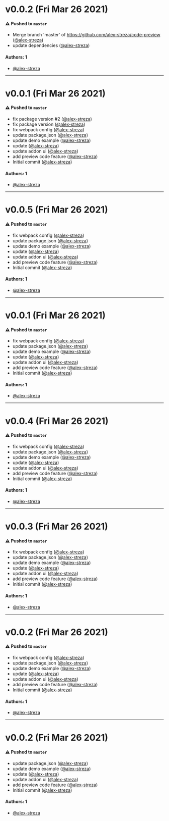 # v0.0.2 (Fri Mar 26 2021)

#### ⚠️ Pushed to `master`

- Merge branch 'master' of https://github.com/alex-streza/code-preview ([@alex-streza](https://github.com/alex-streza))
- update dependencies ([@alex-streza](https://github.com/alex-streza))

#### Authors: 1

- [@alex-streza](https://github.com/alex-streza)

---

# v0.0.1 (Fri Mar 26 2021)

#### ⚠️ Pushed to `master`

- fix package version #2 ([@alex-streza](https://github.com/alex-streza))
- fix package version ([@alex-streza](https://github.com/alex-streza))
- fix webpack config ([@alex-streza](https://github.com/alex-streza))
- update package.json ([@alex-streza](https://github.com/alex-streza))
- update demo example ([@alex-streza](https://github.com/alex-streza))
- update ([@alex-streza](https://github.com/alex-streza))
- update addon ui ([@alex-streza](https://github.com/alex-streza))
- add preview code feature ([@alex-streza](https://github.com/alex-streza))
- Initial commit ([@alex-streza](https://github.com/alex-streza))

#### Authors: 1

- [@alex-streza](https://github.com/alex-streza)

---

# v0.0.5 (Fri Mar 26 2021)

#### ⚠️ Pushed to `master`

- fix webpack config ([@alex-streza](https://github.com/alex-streza))
- update package.json ([@alex-streza](https://github.com/alex-streza))
- update demo example ([@alex-streza](https://github.com/alex-streza))
- update ([@alex-streza](https://github.com/alex-streza))
- update addon ui ([@alex-streza](https://github.com/alex-streza))
- add preview code feature ([@alex-streza](https://github.com/alex-streza))
- Initial commit ([@alex-streza](https://github.com/alex-streza))

#### Authors: 1

- [@alex-streza](https://github.com/alex-streza)

---

# v0.0.1 (Fri Mar 26 2021)

#### ⚠️ Pushed to `master`

- fix webpack config ([@alex-streza](https://github.com/alex-streza))
- update package.json ([@alex-streza](https://github.com/alex-streza))
- update demo example ([@alex-streza](https://github.com/alex-streza))
- update ([@alex-streza](https://github.com/alex-streza))
- update addon ui ([@alex-streza](https://github.com/alex-streza))
- add preview code feature ([@alex-streza](https://github.com/alex-streza))
- Initial commit ([@alex-streza](https://github.com/alex-streza))

#### Authors: 1

- [@alex-streza](https://github.com/alex-streza)

---

# v0.0.4 (Fri Mar 26 2021)

#### ⚠️ Pushed to `master`

- fix webpack config ([@alex-streza](https://github.com/alex-streza))
- update package.json ([@alex-streza](https://github.com/alex-streza))
- update demo example ([@alex-streza](https://github.com/alex-streza))
- update ([@alex-streza](https://github.com/alex-streza))
- update addon ui ([@alex-streza](https://github.com/alex-streza))
- add preview code feature ([@alex-streza](https://github.com/alex-streza))
- Initial commit ([@alex-streza](https://github.com/alex-streza))

#### Authors: 1

- [@alex-streza](https://github.com/alex-streza)

---

# v0.0.3 (Fri Mar 26 2021)

#### ⚠️ Pushed to `master`

- fix webpack config ([@alex-streza](https://github.com/alex-streza))
- update package.json ([@alex-streza](https://github.com/alex-streza))
- update demo example ([@alex-streza](https://github.com/alex-streza))
- update ([@alex-streza](https://github.com/alex-streza))
- update addon ui ([@alex-streza](https://github.com/alex-streza))
- add preview code feature ([@alex-streza](https://github.com/alex-streza))
- Initial commit ([@alex-streza](https://github.com/alex-streza))

#### Authors: 1

- [@alex-streza](https://github.com/alex-streza)

---

# v0.0.2 (Fri Mar 26 2021)

#### ⚠️ Pushed to `master`

- fix webpack config ([@alex-streza](https://github.com/alex-streza))
- update package.json ([@alex-streza](https://github.com/alex-streza))
- update demo example ([@alex-streza](https://github.com/alex-streza))
- update ([@alex-streza](https://github.com/alex-streza))
- update addon ui ([@alex-streza](https://github.com/alex-streza))
- add preview code feature ([@alex-streza](https://github.com/alex-streza))
- Initial commit ([@alex-streza](https://github.com/alex-streza))

#### Authors: 1

- [@alex-streza](https://github.com/alex-streza)

---

# v0.0.2 (Fri Mar 26 2021)

#### ⚠️ Pushed to `master`

- update package.json ([@alex-streza](https://github.com/alex-streza))
- update demo example ([@alex-streza](https://github.com/alex-streza))
- update ([@alex-streza](https://github.com/alex-streza))
- update addon ui ([@alex-streza](https://github.com/alex-streza))
- add preview code feature ([@alex-streza](https://github.com/alex-streza))
- Initial commit ([@alex-streza](https://github.com/alex-streza))

#### Authors: 1

- [@alex-streza](https://github.com/alex-streza)
